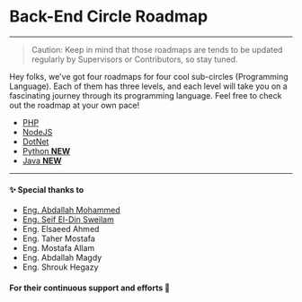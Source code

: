 # Back-End Circle Roadmap
---

> Caution: Keep in mind that those roadmaps are tends to be updated regularly by Supervisors or Contributors, so stay tuned.

Hey folks, we've got four roadmaps for four cool sub-circles (Programming Language). Each of them has three levels, and each level will take you on a fascinating journey through its programming language. Feel free to check out the roadmap at your own pace!

- [PHP](https://github.com/CATReloaded/CATReloaded-Circles-Roadmaps-2024/tree/main/Back%20End/PHP)
- [NodeJS](https://github.com/CATReloaded/CATReloaded-Circles-Roadmaps-2024/tree/main/Back%20End/NodeJS)
- [DotNet](https://github.com/CATReloaded/CATReloaded-Circles-Roadmaps-2024/tree/main/Back%20End/DotNet)
- [Python **NEW**](https://github.com/CATReloaded/CATReloaded-Circles-Roadmaps/tree/2025/Back%20End/Django)
- [Java **NEW**](https://github.com/CATReloaded/CATReloaded-Circles-Roadmaps/tree/main/Back%20End/Java)

 ---
 #### ✨ Special thanks to
   * [Eng. Abdallah Mohammed](https://github.com/AbdallaMohammed)
   * [Eng. Seif El-Din Sweilam](https://github.com/saifsweelam)
   * Eng. Elsaeed Ahmed
   * Eng. Taher Mostafa
   * Eng. Mostafa Allam
   * Eng. Abdallah Magdy
   * Eng. Shrouk Hegazy
#### For their continuous support and efforts 🤍
